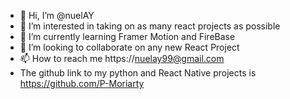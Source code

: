 - 👋 Hi, I’m @nuelAY
- 👀 I’m interested in taking on as many react projects as possible
- 🌱 I’m currently learning Framer Motion and FireBase
- 💞️ I’m looking to collaborate on any new React Project
- 📫 How to reach me https://nuelay99@gmail.com
- The github link to my python and React Native projects is https://github.com/P-Moriarty

<!---
nuelAY/nuelAY is a ✨ special ✨ repository because its `README.md` (this file) appears on your GitHub profile.
You can click the Preview link to take a look at your changes.
--->
